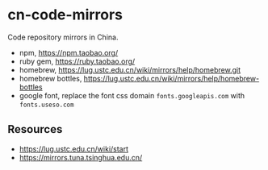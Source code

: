 # cn-code-mirrors

Code repository mirrors in China.

* npm, <https://npm.taobao.org/>
* ruby gem, <https://ruby.taobao.org/>
* homebrew, <https://lug.ustc.edu.cn/wiki/mirrors/help/homebrew.git>
* homebrew bottles, <https://lug.ustc.edu.cn/wiki/mirrors/help/homebrew-bottles>
* google font, replace the font css domain `fonts.googleapis.com` with `fonts.useso.com`

## Resources

* <https://lug.ustc.edu.cn/wiki/start>
* <https://mirrors.tuna.tsinghua.edu.cn/>